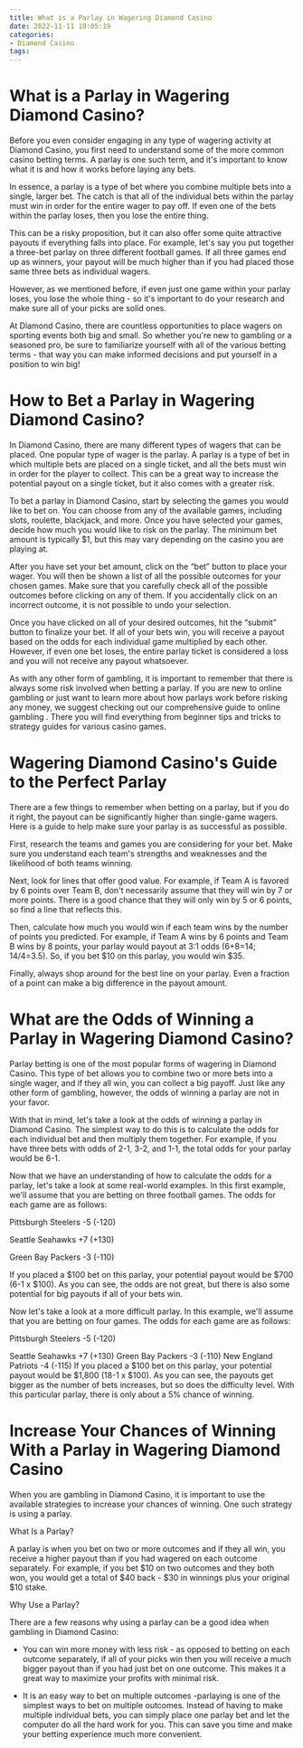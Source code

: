 ```yaml
---
title: What is a Parlay in Wagering Diamond Casino
date: 2022-11-11 10:05:19
categories:
- Diamond Casino
tags:
---
```



#  What is a Parlay in Wagering Diamond Casino?

Before you even consider engaging in any type of wagering activity at Diamond Casino, you first need to understand some of the more common casino betting terms. A parlay is one such term, and it's important to know what it is and how it works before laying any bets.

In essence, a parlay is a type of bet where you combine multiple bets into a single, larger bet. The catch is that all of the individual bets within the parlay must win in order for the entire wager to pay off. If even one of the bets within the parlay loses, then you lose the entire thing.

This can be a risky proposition, but it can also offer some quite attractive payouts if everything falls into place. For example, let's say you put together a three-bet parlay on three different football games. If all three games end up as winners, your payout will be much higher than if you had placed those same three bets as individual wagers.

However, as we mentioned before, if even just one game within your parlay loses, you lose the whole thing - so it's important to do your research and make sure all of your picks are solid ones.

At Diamond Casino, there are countless opportunities to place wagers on sporting events both big and small. So whether you're new to gambling or a seasoned pro, be sure to familiarize yourself with all of the various betting terms - that way you can make informed decisions and put yourself in a position to win big!

#  How to Bet a Parlay in Wagering Diamond Casino?

In Diamond Casino, there are many different types of wagers that can be placed. One popular type of wager is the parlay. A parlay is a type of bet in which multiple bets are placed on a single ticket, and all the bets must win in order for the player to collect. This can be a great way to increase the potential payout on a single ticket, but it also comes with a greater risk.

To bet a parlay in Diamond Casino, start by selecting the games you would like to bet on. You can choose from any of the available games, including slots, roulette, blackjack, and more. Once you have selected your games, decide how much you would like to risk on the parlay. The minimum bet amount is typically $1, but this may vary depending on the casino you are playing at.

After you have set your bet amount, click on the “bet” button to place your wager. You will then be shown a list of all the possible outcomes for your chosen games. Make sure that you carefully check all of the possible outcomes before clicking on any of them. If you accidentally click on an incorrect outcome, it is not possible to undo your selection.

Once you have clicked on all of your desired outcomes, hit the “submit” button to finalize your bet. If all of your bets win, you will receive a payout based on the odds for each individual game multiplied by each other. However, if even one bet loses, the entire parlay ticket is considered a loss and you will not receive any payout whatsoever.

As with any other form of gambling, it is important to remember that there is always some risk involved when betting a parlay. If you are new to online gambling or just want to learn more about how parlays work before risking any money, we suggest checking out our comprehensive guide to online gambling . There you will find everything from beginner tips and tricks to strategy guides for various casino games.

#  Wagering Diamond Casino's Guide to the Perfect Parlay

There are a few things to remember when betting on a parlay, but if you do it right, the payout can be significantly higher than single-game wagers. Here is a guide to help make sure your parlay is as successful as possible.

First, research the teams and games you are considering for your bet. Make sure you understand each team's strengths and weaknesses and the likelihood of both teams winning.

Next, look for lines that offer good value. For example, if Team A is favored by 6 points over Team B, don't necessarily assume that they will win by 7 or more points. There is a good chance that they will only win by 5 or 6 points, so find a line that reflects this.

Then, calculate how much you would win if each team wins by the number of points you predicted. For example, if Team A wins by 6 points and Team B wins by 8 points, your parlay would payout at 3:1 odds (6+8=14; 14/4=3.5). So, if you bet $10 on this parlay, you would win $35.

Finally, always shop around for the best line on your parlay. Even a fraction of a point can make a big difference in the payout amount.

#  What are the Odds of Winning a Parlay in Wagering Diamond Casino?

Parlay betting is one of the most popular forms of wagering in Diamond Casino. This type of bet allows you to combine two or more bets into a single wager, and if they all win, you can collect a big payoff. Just like any other form of gambling, however, the odds of winning a parlay are not in your favor.

With that in mind, let's take a look at the odds of winning a parlay in Diamond Casino. The simplest way to do this is to calculate the odds for each individual bet and then multiply them together. For example, if you have three bets with odds of 2-1, 3-2, and 1-1, the total odds for your parlay would be 6-1.

Now that we have an understanding of how to calculate the odds for a parlay, let's take a look at some real-world examples. In this first example, we'll assume that you are betting on three football games. The odds for each game are as follows:

Pittsburgh Steelers -5 (-120)

Seattle Seahawks +7 (+130)

Green Bay Packers -3 (-110)

If you placed a $100 bet on this parlay, your potential payout would be $700 (6-1 x $100). As you can see, the odds are not great, but there is also some potential for big payouts if all of your bets win.

Now let's take a look at a more difficult parlay. In this example, we'll assume that you are betting on four games. The odds for each game are as follows:

Pittsburgh Steelers -5 (-120)

Seattle Seahawks +7 (+130)
Green Bay Packers -3 (-110)
New England Patriots -4 (-115)
If you placed a $100 bet on this parlay, your potential payout would be $1,800 (18-1 x $100). As you can see, the payouts get bigger as the number of bets increases, but so does the difficulty level. With this particular parlay, there is only about a 5% chance of winning.

#  Increase Your Chances of Winning With a Parlay in Wagering Diamond Casino

When you are gambling in Diamond Casino, it is important to use the available strategies to increase your chances of winning. One such strategy is using a parlay.

What Is a Parlay?

A parlay is when you bet on two or more outcomes and if they all win, you receive a higher payout than if you had wagered on each outcome separately. For example, if you bet $10 on two outcomes and they both won, you would get a total of $40 back - $30 in winnings plus your original $10 stake.

Why Use a Parlay?

There are a few reasons why using a parlay can be a good idea when gambling in Diamond Casino:

- You can win more money with less risk - as opposed to betting on each outcome separately, if all of your picks win then you will receive a much bigger payout than if you had just bet on one outcome. This makes it a great way to maximize your profits with minimal risk.

- It is an easy way to bet on multiple outcomes -parlaying is one of the simplest ways to bet on multiple outcomes. Instead of having to make multiple individual bets, you can simply place one parlay bet and let the computer do all the hard work for you. This can save you time and make your betting experience much more convenient.